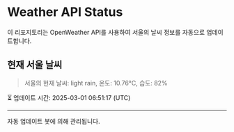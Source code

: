 
# Weather API Status

이 리포지토리는 OpenWeather API를 사용하여 서울의 날씨 정보를 자동으로 업데이트합니다.

## 현재 서울 날씨
> 서울의 현재 날씨: light rain, 온도: 10.76°C, 습도: 82%

⏳ 업데이트 시간: 2025-03-01 06:51:17 (UTC)

---
자동 업데이트 봇에 의해 관리됩니다.
